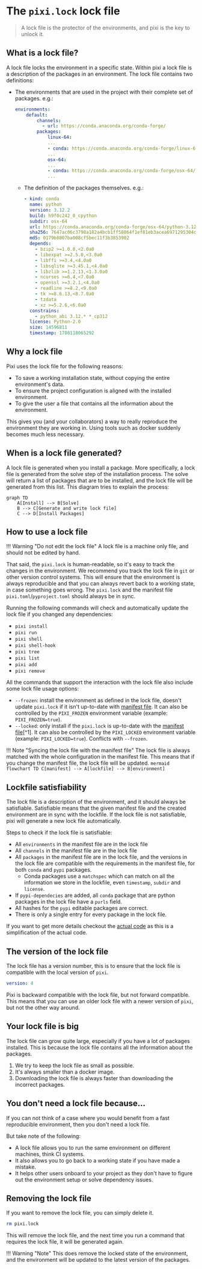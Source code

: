 # The `pixi.lock` lock file

> A lock file is the protector of the environments, and pixi is the key to unlock it.

## What is a lock file?

A lock file locks the environment in a specific state.
Within pixi a lock file is a description of the packages in an environment.
The lock file contains two definitions:

- The environments that are used in the project with their complete set of packages. e.g.:

  ```yaml
  environments:
      default:
          channels:
            - url: https://conda.anaconda.org/conda-forge/
          packages:
              linux-64:
              ...
              - conda: https://conda.anaconda.org/conda-forge/linux-64/python-3.12.2-hab00c5b_0_cpython.conda
              ...
              osx-64:
              ...
              - conda: https://conda.anaconda.org/conda-forge/osx-64/python-3.12.2-h9f0c242_0_cpython.conda
              ...
  ```

  - The definition of the packages themselves. e.g.:

    ```yaml
    - kind: conda
      name: python
      version: 3.12.2
      build: h9f0c242_0_cpython
      subdir: osx-64
      url: https://conda.anaconda.org/conda-forge/osx-64/python-3.12.2-h9f0c242_0_cpython.conda
      sha256: 7647ac06c3798a182a4bcb1ff58864f1ef81eb3acea6971295304c23e43252fb
      md5: 0179b8007ba008cf5bec11f3b3853902
      depends:
        - bzip2 >=1.0.8,<2.0a0
        - libexpat >=2.5.0,<3.0a0
        - libffi >=3.4,<4.0a0
        - libsqlite >=3.45.1,<4.0a0
        - libzlib >=1.2.13,<1.3.0a0
        - ncurses >=6.4,<7.0a0
        - openssl >=3.2.1,<4.0a0
        - readline >=8.2,<9.0a0
        - tk >=8.6.13,<8.7.0a0
        - tzdata
        - xz >=5.2.6,<6.0a0
      constrains:
        - python_abi 3.12.* *_cp312
      license: Python-2.0
      size: 14596811
      timestamp: 1708118065292
    ```

## Why a lock file

Pixi uses the lock file for the following reasons:

- To save a working installation state, without copying the entire environment's data.
- To ensure the project configuration is aligned with the installed environment.
- To give the user a file that contains all the information about the environment.

This gives you (and your collaborators) a way to really reproduce the environment they are working in.
Using tools such as docker suddenly becomes much less necessary.

## When is a lock file generated?

A lock file is generated when you install a package.
More specifically, a lock file is generated from the solve step of the installation process.
The solve will return a list of packages that are to be installed, and the lock file will be generated from this list.
This diagram tries to explain the process:

```mermaid
graph TD
    A[Install] --> B[Solve]
    B --> C[Generate and write lock file]
    C --> D[Install Packages]
```

## How to use a lock file

!!! Warning "Do not edit the lock file"
    A lock file is a machine only file, and should not be edited by hand.

That said, the `pixi.lock` is human-readable, so it's easy to track the changes in the environment.
We recommend you track the lock file in `git` or other version control systems.
This will ensure that the environment is always reproducible and that you can always revert back to a working state, in case something goes wrong.
The `pixi.lock` and the manifest file `pixi.toml`/`pyproject.toml` should always be in sync.

Running the following commands will check and automatically update the lock file if you changed any dependencies:

- `pixi install`
- `pixi run`
- `pixi shell`
- `pixi shell-hook`
- `pixi tree`
- `pixi list`
- `pixi add`
- `pixi remove`

All the commands that support the interaction with the lock file also include some lock file usage options:

- `--frozen`: install the environment as defined in the lock file, doesn't update `pixi.lock` if it isn't up-to-date with [manifest file](../reference/project_configuration.md). It can also be controlled by the `PIXI_FROZEN` environment variable (example: `PIXI_FROZEN=true`).
- `--locked`: only install if the `pixi.lock` is up-to-date with the [manifest file](../reference/project_configuration.md)[^1]. It can also be controlled by the `PIXI_LOCKED` environment variable (example: `PIXI_LOCKED=true`). Conflicts with `--frozen`.

!!! Note "Syncing the lock file with the manifest file"
    The lock file is always matched with the whole configuration in the manifest file.
    This means that if you change the manifest file, the lock file will be updated.
    ```mermaid
    flowchart TD
        C[manifest] --> A[lockfile] --> B[environment]
    ```

## Lockfile satisfiability

The lock file is a description of the environment, and it should always be satisfiable.
Satisfiable means that the given manifest file and the created environment are in sync with the lockfile.
If the lock file is not satisfiable, pixi will generate a new lock file automatically.

Steps to check if the lock file is satisfiable:

- All `environments` in the manifest file are in the lock file
- All `channels` in the manifest file are in the lock file
- All `packages` in the manifest file are in the lock file, and the versions in the lock file are compatible with the requirements in the manifest file, for both `conda` and `pypi` packages.
  - Conda packages use a `matchspec` which can match on all the information we store in the lockfile, even `timestamp`, `subdir` and `license`.
- If `pypi-dependecies` are added, all `conda` package that are python packages in the lock file have a `purls` field.
- All hashes for the `pypi` editable packages are correct.
- There is only a single entry for every package in the lock file.

If you want to get more details checkout the [actual code](https://github.com/prefix-dev/pixi/blob/main/src/lock_file/satisfiability.rs) as this is a simplification of the actual code.

## The version of the lock file

The lock file has a version number, this is to ensure that the lock file is compatible with the local version of `pixi`.

```yaml
version: 4
```

Pixi is backward compatible with the lock file, but not forward compatible.
This means that you can use an older lock file with a newer version of `pixi`, but not the other way around.

## Your lock file is big

The lock file can grow quite large, especially if you have a lot of packages installed.
This is because the lock file contains all the information about the packages.

1. We try to keep the lock file as small as possible.
2. It's always smaller than a docker image.
3. Downloading the lock file is always faster than downloading the incorrect packages.

## You don't need a lock file because...

If you can not think of a case where you would benefit from a fast reproducible environment, then you don't need a lock file.

But take note of the following:

- A lock file allows you to run the same environment on different machines, think CI systems.
- It also allows you to go back to a working state if you have made a mistake.
- It helps other users onboard to your project as they don't have to figure out the environment setup or solve dependency issues.

## Removing the lock file

If you want to remove the lock file, you can simply delete it.

```bash
rm pixi.lock
```

This will remove the lock file, and the next time you run a command that requires the lock file, it will be generated again.

!!! Warning "Note"
    This does remove the locked state of the environment, and the environment will be updated to the latest version of the packages.
